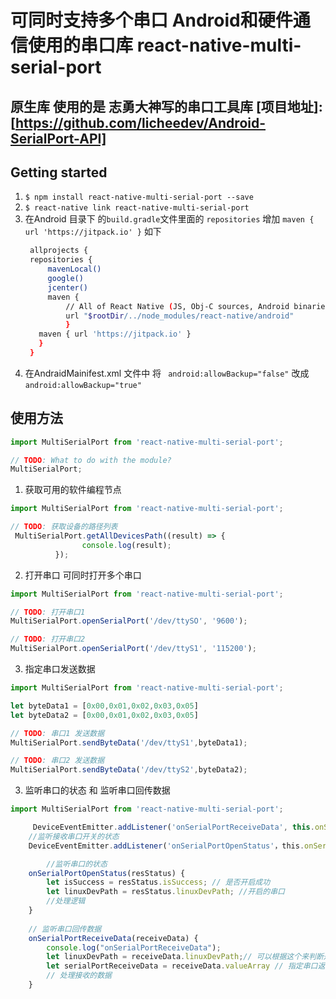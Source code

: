 
# 可同时支持多个串口 Android和硬件通信使用的串口库 react-native-multi-serial-port

## 原生库 使用的是 志勇大神写的串口工具库 [项目地址]:[https://github.com/licheedev/Android-SerialPort-API]

## Getting started

1. `$ npm install react-native-multi-serial-port --save`
2. `$ react-native link react-native-multi-serial-port`
3. 在Android 目录下 的`build.gradle`文件里面的 `repositories`
   增加 `maven { url 'https://jitpack.io' }` 如下
   ```sh
    allprojects {
    repositories {
        mavenLocal()
        google()
        jcenter()
        maven {
            // All of React Native (JS, Obj-C sources, Android binaries) is installed from npm
            url "$rootDir/../node_modules/react-native/android"
            }
      maven { url 'https://jitpack.io' }
      }
	}
   ```
4. 在AndraidMainifest.xml 文件中 将  ` android:allowBackup="false"` 改成`android:allowBackup="true"`

## 使用方法
```javascript
import MultiSerialPort from 'react-native-multi-serial-port';

// TODO: What to do with the module?
MultiSerialPort;
```

1. 获取可用的软件编程节点
```javascript
import MultiSerialPort from 'react-native-multi-serial-port';

// TODO: 获取设备的路径列表
 MultiSerialPort.getAllDevicesPath((result) => {
                console.log(result); 
          });
 ```
2. 打开串口 可同时打开多个串口
```javascript
import MultiSerialPort from 'react-native-multi-serial-port';

// TODO: 打开串口1
MultiSerialPort.openSerialPort('/dev/ttySO', '9600');

// TODO: 打开串口2
MultiSerialPort.openSerialPort('/dev/ttyS1', '115200');

```
3. 指定串口发送数据 
```javascript
import MultiSerialPort from 'react-native-multi-serial-port';

let byteData1 = [0x00,0x01,0x02,0x03,0x05]
let byteData2 = [0x00,0x01,0x02,0x03,0x05]

// TODO: 串口1 发送数据
MultiSerialPort.sendByteData('/dev/ttyS1',byteData1);

// TODO: 串口2 发送数据
MultiSerialPort.sendByteData('/dev/ttyS2',byteData2);

```

3. 监听串口的状态 和 监听串口回传数据
```javascript
import MultiSerialPort from 'react-native-multi-serial-port';

     DeviceEventEmitter.addListener('onSerialPortReceiveData', this.onSerialPortReceiveData, this)
    //监听接收串口开关的状态
	DeviceEventEmitter.addListener('onSerialPortOpenStatus'，this.onSerialPortOpenStatus, this)

	    //监听串口的状态
    onSerialPortOpenStatus(resStatus) {
        let isSuccess = resStatus.isSuccess; // 是否开启成功
        let linuxDevPath = resStatus.linuxDevPath; //开启的串口
        //处理逻辑
	}
	
    // 监听串口回传数据
    onSerialPortReceiveData(receiveData) {
        console.log("onSerialPortReceiveData");
        let linuxDevPath = receiveData.linuxDevPath;// 可以根据这个来判断是哪个串口返回来的数据
        let serialPortReceiveData = receiveData.valueArray // 指定串口返回的数据
        // 处理接收的数据
    }

```
